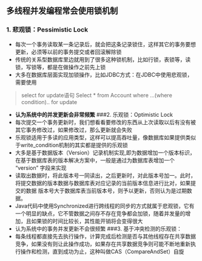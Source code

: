## 多线程并发编程常会使用锁机制
### 1. 悲观锁：Pessimistic Lock
* 每次一个事务读取某一条记录后，就会把这条记录锁住，这样其它的事务要想更新，必须等以前的事务提交或者回滚解除锁
* 传统的关系型数据库里边就用到了很多这种锁机制，比如行锁，表锁等，读锁，写锁等，都是在做操作之前先上锁
* 大多在数据库层面实现加锁操作，比如JDBC方式：在JDBC中使用悲观锁，需要使用
> select for update语句  Select * from Account where ...(where condition).. for update
* **认为系统中的并发更新会非常频繁**
###2. 乐观锁：Optimistic Lock
* 每次提交一个事务更新时，我们想看看要修改的东西从上次读取以后有没有被其它事务修改过，如果修改过，那么更新就会失败
* 乐观锁适用于多读的应用类型，这样可以提高吞吐量，像数据库如果提供类似于write_condition机制的其实都是提供的乐观锁
* 大多是基于数据版本（Version）记录机制实现,即为数据增加一个版本标识，在基于数据库表的版本解决方案中，一般是通过为数据库表增加一个 “version” 字段来实现
* 读取出数据时，将此版本号一同读出，之后更新时，对此版本号加一。此时，将提交数据的版本数据与数据库表对应记录的当前版本信息进行比对，如果提交的数据 版本号大于数据库表当前版本号，则予以更新，否则认为是过期数据。
* Java代码中使用Synchronized进行跨线程的同步的方式就属于悲观锁，它有一个明显的缺点，它不管数据之间存不存在竞争都会加锁，随着并发量的增加，且如果锁的时间比较长，其性能开销将会变得很大
* 认为系统中的事务并发更新不会很频繁
###3. 基于冲突检测的乐观锁：
* 每条线程都直接先去执行操作，计算完成后检测是否与其他线程存在共享数据竞争，如果没有则让此操作成功，如果存在共享数据竞争则可能不断地重新执行操作和检测，直到成功为止，这种叫做CAS（CompareAndSet）自旋
